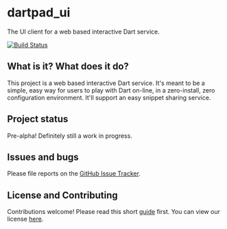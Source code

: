 # dartpad_ui

The UI client for a web based interactive Dart service.

[![Build Status](https://travis-ci.org/dart-lang/dartpad_ui.svg)](https://travis-ci.org/dart-lang/dartpad_ui)

## What is it? What does it do?

This project is a web based interactive Dart service. It's meant to be a simple,
easy way for users to play with Dart on-line, in a zero-install, zero
configuration environment. It'll support an easy snippet sharing service.

## Project status

Pre-alpha! Definitely still a work in progress.

## Issues and bugs

Please file reports on the
[GitHub Issue Tracker](https://github.com/dart-lang/dartpad_ui/issues).

## License and Contributing

Contributions welcome! Please read this short
[guide](https://github.com/dart-lang/dartpad_ui/wiki/Contributing) first. You
can view our license
[here](https://github.com/dart-lang/dartpad_ui/blob/master/LICENSE).
